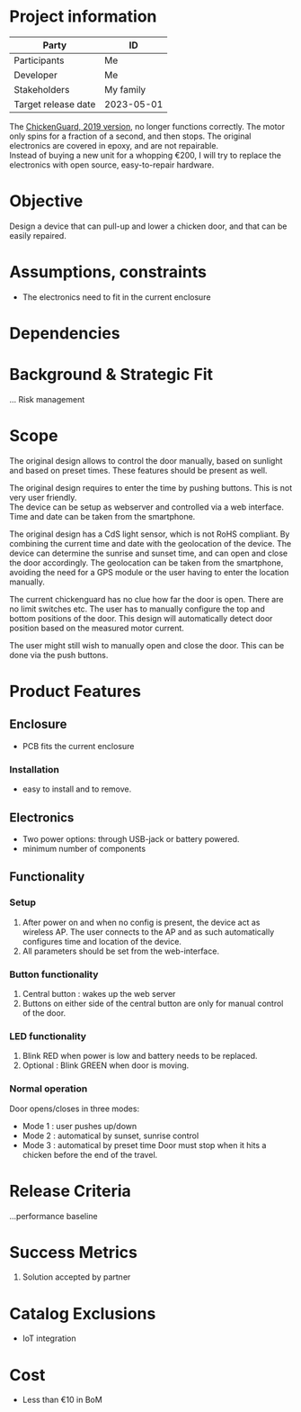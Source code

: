 # Project information
| Party | ID |
|-------|----|
| Participants | Me |
| Developer | Me |
| Stakeholders | My family |
| Target release date | 2023-05-01 |

The [ChickenGuard, 2019 version](https://www.youtube.com/watch?v=T8KP0sJ12n4), no longer functions correctly.  The motor only spins for a fraction of a second, and then stops.  The original electronics are covered in epoxy, and are not repairable.  
Instead of buying a new unit for a whopping €200, I will try to replace the electronics with open source, easy-to-repair hardware.

# Objective

Design a device that can pull-up and lower a chicken door, and that can be easily repaired.

# Assumptions, constraints
* The electronics need to fit in the current enclosure

# Dependencies

# Background & Strategic Fit
... Risk management

# Scope
The original design allows to control the door manually, based on sunlight and based on preset times.  These features should be present as well.

The original design requires to enter the time by pushing buttons.  This is not very user friendly.  
The device can be setup as webserver and controlled via a web interface.  Time and date can be taken from the smartphone.

The original design has a CdS light sensor, which is not RoHS compliant.  By combining the current time and date with the geolocation of the device.  The device can determine the sunrise and sunset time, and can open and close the door accordingly.  The geolocation can be taken from the smartphone, avoiding the need for a GPS module or the user having to enter the location manually. 

The current chickenguard has no clue how far the door is open.  There are no limit switches etc.  The user has to manually configure the top and bottom positions of the door.  This design will automatically detect door position based on the measured motor current.

The user might still wish to manually open and close the door.  This can be done via the push buttons.

# Product Features

## Enclosure
* PCB fits the current enclosure

### Installation
* easy to install and to remove.

## Electronics
* Two power options: through USB-jack or battery powered.
* minimum number of components

## Functionality
### Setup
1. After power on and when no config is present, the device act as wireless AP.  The user connects to the AP and as such automatically configures time and location of the device.
2. All parameters should be set from the web-interface.

### Button functionality
1. Central button : wakes up the web server
2. Buttons on either side of the central button are only for manual control of the door.

### LED functionality
1. Blink RED when power is low and battery needs to be replaced.
2. Optional : Blink GREEN when door is moving.

### Normal operation
Door opens/closes in three modes:
  * Mode 1 : user pushes up/down
  * Mode 2 : automatical by sunset, sunrise control
  * Mode 3 : automatical by preset time
Door must stop when it hits a chicken before the end of the travel.

# Release Criteria
...performance baseline

# Success Metrics
1. Solution accepted by partner

# Catalog Exclusions
* IoT integration

# Cost
* Less than €10 in BoM

